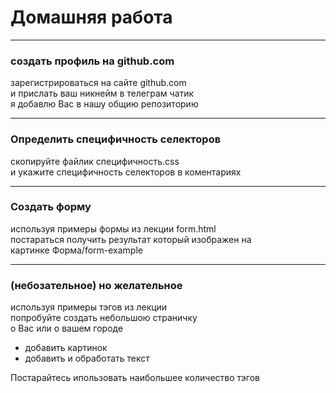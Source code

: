 # Домашняя работа   

---  
### создать профиль на github.com  
зарегистрироваться на сайте github.com  
и прислать ваш никнейм в телеграм чатик  
я добавлю Вас в нашу общию репозиторию  

---  
### Определить специфичность селекторов  
скопируйте файлик cпецифичность.css  
и укажите специфичность селекторов в коментариях   

---  
### Создать форму  
используя примеры формы из лекции form.html  
постараться получить результат который изображен на  
картинке Форма/form-example  

---  
### (небозательное) но желательное  
используя примеры тэгов из лекции  
попробуйте создать небольшою страничку  
о Вас или о вашем городе  
- добавить картинок  
- добавить и обработать текст  
  
Постарайтесь ипользовать наибольшее количество тэгов

